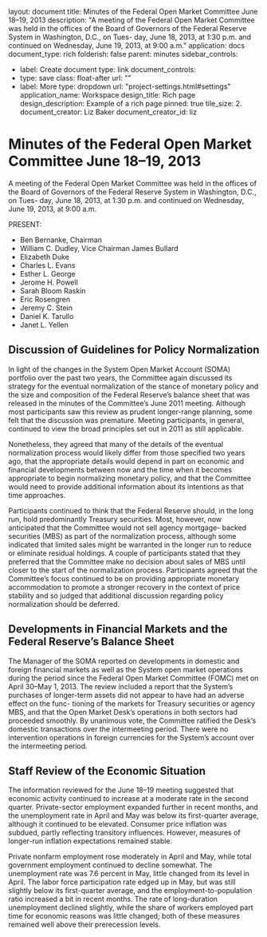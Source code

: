 layout: document
title: Minutes of the Federal Open Market Committee June 18–19, 2013
description: "A meeting of the Federal Open Market Committee was held in the offices of the Board of Governors of the Federal Reserve System in Washington, D.C., on Tues- day, June 18, 2013, at 1:30 p.m. and continued on Wednesday, June 19, 2013, at 9:00 a.m."
application: docs
document_type: rich
folderish: false
parent: minutes
sidebar_controls:
  - label: Create document
    type: link
document_controls:
  - type: save
    class: float-after
    url: ""
  - label: More
    type: dropdown
    url: "project-settings.html#settings"
application_name: Workspace
design_title: Rich page
design_description: Example of a rich page
pinned: true
tile_size: 2.
document_creator: Liz Baker
document_creator_id: liz

# Minutes of the Federal Open Market Committee June 18–19, 2013
A meeting of the Federal Open Market Committee was held in the offices of the Board of Governors of the Federal Reserve System in Washington, D.C., on Tues- day, June 18, 2013, at 1:30 p.m. and continued on Wednesday, June 19, 2013, at 9:00 a.m.

PRESENT:
- Ben Bernanke, Chairman
- William C. Dudley, Vice Chairman James Bullard
- Elizabeth Duke
- Charles L. Evans
- Esther L. George
- Jerome H. Powell
- Sarah Bloom Raskin
- Eric Rosengren
- Jeremy C. Stein
- Daniel K. Tarullo
- Janet L. Yellen

## Discussion of Guidelines for Policy Normalization
In light of the changes in the System Open Market Account (SOMA) portfolio over the past two years, the Committee again discussed its strategy for the eventual normalization of the stance of monetary policy and the size and composition of the Federal Reserve’s balance sheet that was released in the minutes of the Committee’s June 2011 meeting. Although most participants saw this review as prudent longer-range planning, some felt that the discussion was premature. Meeting participants, in general, continued to view the broad principles set out in 2011 as still applicable. 

Nonetheless, they agreed that many of the details of the eventual normalization process would likely differ from those specified two years ago, that the appropriate details would depend in part on economic and financial developments between now and the time when it becomes appropriate to begin normalizing monetary policy, and that the Committee would need to provide additional information about its intentions as that time approaches. 

Participants continued to think that the Federal Reserve should, in the long run, hold predominantly Treasury securities. Most, however, now anticipated that the Committee would not sell agency mortgage- backed securities (MBS) as part of the normalization process, although some indicated that limited sales might be warranted in the longer run to reduce or eliminate residual holdings. A couple of participants stated that they preferred that the Committee make no decision about sales of MBS until closer to the start of the normalization process. Participants agreed that the Committee’s focus continued to be on providing appropriate monetary accommodation to promote a stronger recovery in the context of price stability and so judged that additional discussion regarding policy normalization should be deferred.

## Developments in Financial Markets and the Federal Reserve’s Balance Sheet
The Manager of the SOMA reported on developments in domestic and foreign financial markets as well as the System open market operations during the period since the Federal Open Market Committee (FOMC) met on April 30–May 1, 2013. The review included a report that the System’s purchases of longer-term assets did not appear to have had an adverse effect on the func- tioning of the markets for Treasury securities or agency MBS, and that the Open Market Desk’s operations in both sectors had proceeded smoothly. By unanimous vote, the Committee ratified the Desk’s domestic transactions over the intermeeting period. There were no intervention operations in foreign currencies for the System’s account over the intermeeting period.

## Staff Review of the Economic Situation
The information reviewed for the June 18–19 meeting suggested that economic activity continued to increase at a moderate rate in the second quarter. Private-sector employment expanded further in recent months, and the unemployment rate in April and May was below its first-quarter average, although it continued to be elevated. Consumer price inflation was subdued, partly reflecting transitory influences. However, measures of longer-run inflation expectations remained stable.

Private nonfarm employment rose moderately in April and May, while total government employment continued to decline somewhat. The unemployment rate was 7.6 percent in May, little changed from its level in April. The labor force participation rate edged up in May, but was still slightly below its first-quarter average, and the employment-to-population ratio increased a bit in recent months. The rate of long-duration unemployment declined slightly, while the share of workers employed part time for economic reasons was little changed; both of these measures remained well above their prerecession levels.